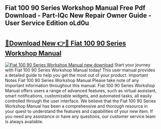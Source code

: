 ## Fiat 100 90 Series Workshop Manual Free Pdf Download - Part-IQc New Repair Owner Guide - User Service Edition oLd0u

# <h2><a href="http://bc6943.oget.top/?id=Fiat+100+90+Series+Workshop+Manual">🔗Download New 👉🔴 Fiat 100 90 Series Workshop Manual</a></h2>

[![Fiat 100 90 Series Workshop Manual new download](https://i.imgur.com/5g1atiW.png)](http://bc6943.oget.top/?id=Fiat+100+90+Series+Workshop+Manual)
Start your journey with Fiat 100 90 Series Workshop Manual today! This user manual provides a detailed guide to help you get the most out of your product. Important Notes Fiat 100 90 Series Workshop Manual Please take note of any important information throughout this manual. Fiat 100 90 Series Workshop Manual offers users a range of advanced features, such as virtual assistant, smart notifications, customizable widgets, and automated tasks, all easily controlled through the user interface. We believe that the Fiat 100 90 Series Workshop Manual has been a comprehensive and thorough resource in your quest to understand the features and capabilities of your new item. If you need any assistance or have any questions, our customer service team is always available.
